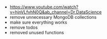 - https://www.youtube.com/watch?v=hjnVLfvhN0Q&ab_channel=Dr.DataScience
- remove unnecessary MongoDB collections
- make sure everything works
- remove todos
- removed unused functions